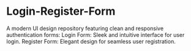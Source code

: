 # Login-Register-Form
A modern UI design repository featuring clean and responsive authentication forms:  Login Form: Sleek and intuitive interface for user login. Register Form: Elegant design for seamless user registration.

